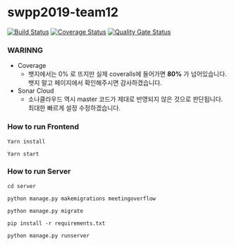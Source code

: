 # swpp2019-team12
[![Build Status](https://travis-ci.org/swsnu/swpp2019-team12.svg?branch=master)](https://travis-ci.org/swsnu/swpp2019-team12)
[![Coverage Status](https://coveralls.io/repos/github/swsnu/swpp2019-team12/badge.svg?branch=master)](https://coveralls.io/github/swsnu/swpp2019-team12?branch=master)
[![Quality Gate Status](https://sonarcloud.io/api/project_badges/measure?project=swsnu_swpp2019-team12&metric=alert_status)](https://sonarcloud.io/dashboard?id=swsnu_swpp2019-team12)


### WARINNG
- Coverage
  - 뱃지에서는 0% 로 뜨지만 실제 coveralls에 들어가면 **80%** 가 넘어있습니다. 뱃지 말고 페이지에서 확인해주시면 감사하겠습니다.
- Sonar Cloud
  - 소나클라우드 역시 master 코드가 제대로 반영되지 않은 것으로 판단됩니다. 최대한 빠르게 설정 수정하겠습니다. 



### How to run Frontend
`Yarn install`

`Yarn start`



### How to run Server
`cd server`

`python manage.py makemigrations meetingoverflow`

`python manage.py migrate`

`pip install -r requirements.txt`

`python manage.py runserver`
